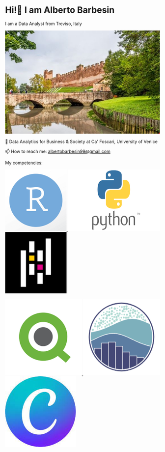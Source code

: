 # Hi!👋 I am Alberto Barbesin
I am a Data Analyst from Treviso, Italy

<img src = "/images/castelfranco.png"
width=600 />

📖 Data Analytics for Business & Society at Ca' Foscari, University of Venice

📫 How to reach me: albertobarbesin99@gmail.com



My competencies:



<a href="https://www.r-project.org/"><img src = "/images/R_image.png"
width="200" 
height="200" />
<img src = "/images/python.png"
width="300" 
height="200" />
<img src = "/images/pandas.png"
width="200" 
height="200" />

<img src = "/images/qlik.png"
width="250" 
height="250" />
<img src = "/images/seaborn.png"
width="250" 
height="250" />
<img src = "/images/canva.jpg"
width="230" 
height="230" />
